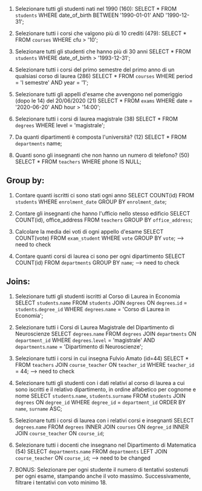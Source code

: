1. Selezionare tutti gli studenti nati nel 1990 (160):
    SELECT * FROM `students` WHERE date_of_birth BETWEEN '1990-01-01' AND '1990-12-31';

2. Selezionare tutti i corsi che valgono più di 10 crediti (479):
    SELECT * FROM `courses` WHERE cfu > '10';


3. Selezionare tutti gli studenti che hanno più di 30 anni
    SELECT * FROM `students` WHERE date_of_birth > '1993-12-31';

4. Selezionare tutti i corsi del primo semestre del primo anno di un qualsiasi corso di laurea 
(286)
    SELECT * FROM `courses` WHERE period = 'I semestre' AND year = '1';

5. Selezionare tutti gli appelli d'esame che avvengono nel pomeriggio (dopo le 14) del 20/06/2020 (21)
    SELECT * FROM `exams` WHERE date = '2020-06-20' AND hour > '14:00';


6. Selezionare tutti i corsi di laurea magistrale (38)
    SELECT * FROM `degrees` WHERE level = 'magistrale';

7. Da quanti dipartimenti è composta l'università? (12)
    SELECT * FROM `departments` name;

8. Quanti sono gli insegnanti che non hanno un numero di telefono? (50)
    SELECT * FROM `teachers` WHERE phone IS NULL;




## Group by:

1. Contare quanti iscritti ci sono stati ogni anno
    SELECT COUNT(id) FROM `students` WHERE `enrolment_date` GROUP BY `enrolment_date`;

2. Contare gli insegnanti che hanno l'ufficio nello stesso edificio
    SELECT COUNT(id), office_address FROM `teachers` GROUP BY `office_address`;

3. Calcolare la media dei voti di ogni appello d'esame
    SELECT COUNT(vote) FROM `exam_student` WHERE `vote` GROUP BY `vote`; --> need to check

4. Contare quanti corsi di laurea ci sono per ogni dipartimento
    SELECT COUNT(id) FROM `departments` GROUP BY `name`; --> need to check


## Joins:

1. Selezionare tutti gli studenti iscritti al Corso di Laurea in Economia
    SELECT `students`.`name` FROM `students` JOIN `degrees` ON `degrees`.`id` = `students`.`degree_id` WHERE `degrees`.`name` = 'Corso di Laurea in Economia';

2. Selezionare tutti i Corsi di Laurea Magistrale del Dipartimento di Neuroscienze
    SELECT `degrees`.`name` FROM `degrees` JOIN `departments` ON `department_id` WHERE `degrees`.`level` = 'magistrale' AND `departments`.`name` = 'Dipartimento di Neuroscienze';

3. Selezionare tutti i corsi in cui insegna Fulvio Amato (id=44)
    SELECT * FROM `teachers` JOIN `course_teacher` ON `teacher_id` WHERE `teacher_id` = 44; --> need to check

4. Selezionare tutti gli studenti con i dati relativi al corso di laurea a cui sono iscritti e il relativo dipartimento, in ordine alfabetico per cognome e nome
    SELECT `students`.`name`, `students`.`surname` FROM `students` JOIN `degrees` ON `degree_id` WHERE `degree_id` = `department_id` ORDER BY `name`, `surname` ASC;

5. Selezionare tutti i corsi di laurea con i relativi corsi e insegnanti
    SELECT `degrees`.`name` FROM `degrees` INNER JOIN `courses` ON `degree_id` INNER JOIN `course_teacher` ON `course_id`;

6. Selezionare tutti i docenti che insegnano nel Dipartimento di Matematica (54)
    SELECT `departments`.`name` FROM `departments` LEFT JOIN `course_teacher` ON `course_id`; --> need to be changed

7. BONUS: Selezionare per ogni studente il numero di tentativi sostenuti per ogni esame, stampando anche il voto massimo. Successivamente, filtrare i tentativi con voto minimo 18.
